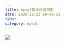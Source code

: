 ```yaml
---
title: mysql知识点结构图
date: 2020-12-22 09:49:51
tags:
category: mysql
---
```


![](http://119.29.18.20/img/mysql_struct.png)